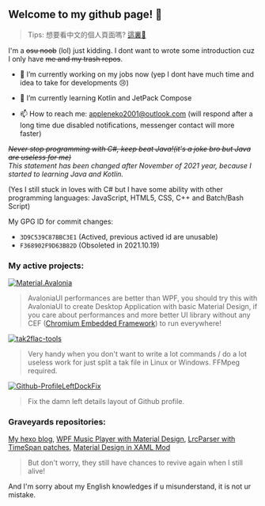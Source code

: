 ## Welcome to my github page! 👋
> Tips: 想要看中文的個人頁面嗎? [這裏👋](README.zh-Hant.md)

I'm a ~~osu noob~~ (lol) just kidding. I dont want to wrote some introduction cuz I only have ~~me and my trash repos~~.

- 🔭 I’m currently working on my jobs now (yep I dont have much time and idea to take for developments 😢)
<!--[Material.Avalonia](https://github.com/AvaloniaUtils/material.avalonia)-->
- 🌱 I’m currently learning Kotlin and JetPack Compose
<!--AvaloniaUI and Unreal Engine!-->
- 📫 How to reach me: appleneko2001@outlook.com (will respond after a long time due disabled notifications, messenger contact will more faster)

*~~Never stop programming with C#, keep beat Java!(it's a joke bro but Java are useless for me)~~*</br>
*This statement has been changed after November of 2021 year, because I started to learning Java and Kotlin.*

(Yes I still stuck in loves with C# but I have some ability with other programming languages: JavaScript, HTML5, CSS, C++ and Batch/Bash Script)

My GPG ID for commit changes:
- `3D9C539C87BBC3E1` (Actived, previous actived id are unusable)
- `F368902F9D63B82D` (Obsoleted in 2021.10.19)

### My active projects:
[![Material.Avalonia](https://img.shields.io/badge/Material.Avalonia-ff69b4)](https://github.com/AvaloniaUtils/material.avalonia)
> AvaloniaUI performances are better than WPF, you should try this with AvaloniaUI to create Desktop Application with basic Material Design, if you care about performances and more better UI library without any CEF ([Chromium Embedded Framework](https://en.wikipedia.org/wiki/Chromium_Embedded_Framework)) to run everywhere!

[![tak2flac-tools](https://img.shields.io/badge/tak2flac-tools-brightgreen)](https://github.com/appleneko2001/tak2flac)
> Very handy when you don't want to write a lot commands / do a lot useless work for just split a tak file in Linux or Windows. FFMpeg required.

[![Github-ProfileLeftDockFix](https://img.shields.io/badge/Github-ProfileLeftDockFix-brightgreen)](https://github.com/appleneko2001/GithubProfileLeftDockFix)
> Fix the damn left details layout of Github profile.

### Graveyards repositories:
[My hexo blog](https://github.com/appleneko2001/appleneko2001.github.io), [WPF Music Player with Material Design](https://github.com/appleneko2001/NekoPlayer-Alpha), 
[LrcParser with TimeSpan patches](https://github.com/appleneko2001/LrcParser), [Material Design in XAML Mod](https://github.com/appleneko2001/MaterialDesignInXaml-Mod)

> But don't worry, they still have chances to revive again when I still alive!

And I'm sorry about my English knowledges if u misunderstand, it is not ur mistake.

<!--
**appleneko2001/appleneko2001** is a ✨ _special_ ✨ repository because its `README.md` (this file) appears on your GitHub profile.

Here are some ideas to get you started:

- 🔭 I’m currently working on ...
- 🌱 I’m currently learning ...
- 👯 I’m looking to collaborate on ...
- 🤔 I’m looking for help with ...
- 💬 Ask me about ...
- 📫 How to reach me: ...
- 😄 Pronouns: ...
- ⚡ Fun fact: ...

I think I can use those things 🤔
-->
